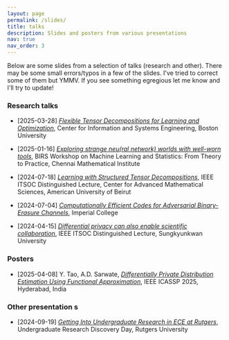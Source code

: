```yaml
---
layout: page
permalink: /slides/
title: talks
description: Slides and posters from various presentations
nav: true
nav_order: 3
---
```


Below are some slides from a selection of talks (research and other). There may be some small errors/typos in a few of the slides. I've tried to correct some of them but YMMV. If you see something egregious let me know and I'll try to update!


<!-- [YYYY-MM-DD] [*Title*](/assets/pdf/talks/), Location -->

### Research talks

* [2025-03-28] [*Flexible Tensor Decompositions for Learning and Optimization*](/assets/pdf/talks/2025-03-28_Sarwate_Tensors_BU.pdf), Center for Information and Systems Engineering, Boston University 

* [2025-01-16] [*Exploring strange neu(ral network) worlds with well-worn tools*](/assets/pdf/talks/2025-01-16_Sarwate_CMI.pdf), BIRS Workshop on 
Machine Learning and Statistics: From Theory to Practice, Chennai Mathematical Institute

* [2024-07-18] [*Learning with Structured
Tensor Decompositions*](/assets/pdf/talks/2024-07-18_Sarwate_DL_Tensors_AUB.pdf), IEEE ITSOC Distinguished Lecture, Center for Advanced Mathematical Sciences, American University of Beirut

* [2024-07-04] [*Computationally Efficient Codes for Adversarial Binary-Erasure Channels*](/assets/pdf/talks/2024-07-04_Sarwate_CompEffErasure_Imperial.pdf), Imperial College 

* [2024-04-15] [*Differential privacy can also
enable scientific collaboration*](/assets/pdf/talks/2024-04-15_Sarwate_DL_Privacy_SKKU.pdf), IEEE ITSOC Distinguished Lecture, Sungkyunkwan University

### Posters

* [2025-04-08] Y. Tao, A.D. Sarwate, [*Differentially Private Distribution Estimation Using Functional Approximation*](/assets/pdf/posters/ICASSP2025_Poster_YeTao_v3.pdf), IEEE ICASSP 2025, Hyderabad, India

### Other presentation s

* [2024-09-19] [*Getting Into Undergraduate Research in ECE at Rutgers*](/assets/pdf/talks/2024-09-19_Sarwate_URDD), Undergraduate Research Discovery Day, Rutgers University

